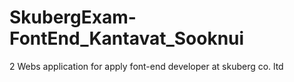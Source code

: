 # SkubergExam-FontEnd_Kantavat_Sooknui
 2 Webs application for apply font-end developer at skuberg co. ltd
